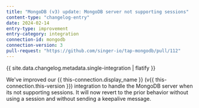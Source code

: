 ```yaml
---
title: "MongoDB (v3) update: MongoDB server not supporting sessions"
content-type: "changelog-entry"
date: 2024-02-14
entry-type: improvement
entry-category: integration
connection-id: mongodb
connection-version: 3
pull-request: "https://github.com/singer-io/tap-mongodb/pull/112"
---
```

{{ site.data.changelog.metadata.single-integration | flatify }}

We've improved our {{ this-connection.display_name }} (v{{ this-connection.this-version }}) integration to handle the MongoDB server when its not supporting sessions. It will now revert to the prior behavior without using a session and without sending a keepalive message.
